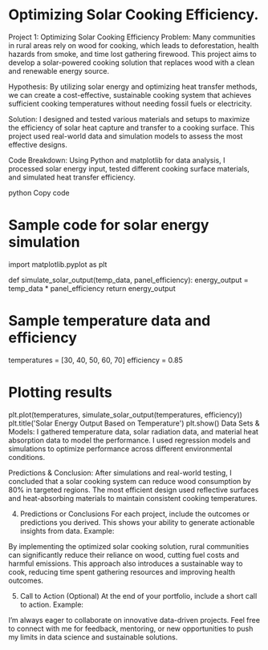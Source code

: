 # Optimizing Solar Cooking Efficiency.
Project 1: Optimizing Solar Cooking Efficiency
Problem:
Many communities in rural areas rely on wood for cooking, which leads to deforestation, health hazards from smoke, and time lost gathering firewood. This project aims to develop a solar-powered cooking solution that replaces wood with a clean and renewable energy source.

Hypothesis:
By utilizing solar energy and optimizing heat transfer methods, we can create a cost-effective, sustainable cooking system that achieves sufficient cooking temperatures without needing fossil fuels or electricity.

Solution:
I designed and tested various materials and setups to maximize the efficiency of solar heat capture and transfer to a cooking surface. This project used real-world data and simulation models to assess the most effective designs.

Code Breakdown:
Using Python and matplotlib for data analysis, I processed solar energy input, tested different cooking surface materials, and simulated heat transfer efficiency.

python
Copy code
# Sample code for solar energy simulation
import matplotlib.pyplot as plt

def simulate_solar_output(temp_data, panel_efficiency):
    energy_output = temp_data * panel_efficiency
    return energy_output

# Sample temperature data and efficiency
temperatures = [30, 40, 50, 60, 70]
efficiency = 0.85

# Plotting results
plt.plot(temperatures, simulate_solar_output(temperatures, efficiency))
plt.title('Solar Energy Output Based on Temperature')
plt.show()
Data Sets & Models:
I gathered temperature data, solar radiation data, and material heat absorption data to model the performance. I used regression models and simulations to optimize performance across different environmental conditions.

Predictions & Conclusion:
After simulations and real-world testing, I concluded that a solar cooking system can reduce wood consumption by 80% in targeted regions. The most efficient design used reflective surfaces and heat-absorbing materials to maintain consistent cooking temperatures.

4. Predictions or Conclusions
For each project, include the outcomes or predictions you derived. This shows your ability to generate actionable insights from data.
Example:

By implementing the optimized solar cooking solution, rural communities can significantly reduce their reliance on wood, cutting fuel costs and harmful emissions. This approach also introduces a sustainable way to cook, reducing time spent gathering resources and improving health outcomes.

5. Call to Action (Optional)
At the end of your portfolio, include a short call to action.
Example:

I’m always eager to collaborate on innovative data-driven projects. Feel free to connect with me for feedback, mentoring, or new opportunities to push my limits in data science and sustainable solutions.
